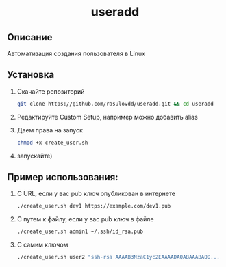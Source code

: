<h1 align="center">useradd</h1>

## Описание

Автоматизация создания пользователя в Linux

## Установка

1. Скачайте репозиторий<br/>

    ```bash
    git clone https://github.com/rasulovdd/useradd.git && cd useradd
    ```

2. Редактируйте Custom Setup, например можно добавить alias 

3. Даем права на запуск 
    ```bash
    chmod +x create_user.sh
    ```
    
3. запускайте)

## Пример использования:

1. С URL, если у вас pub ключ опубликован в интернете 
    ```bash
    ./create_user.sh dev1 https://example.com/dev1.pub
    ```

2. С путем к файлу, если у вас pub ключ в файле
    ```bash
    ./create_user.sh admin1 ~/.ssh/id_rsa.pub
    ```

3. С самим ключом
    ```bash
    ./create_user.sh user2 "ssh-rsa AAAAB3NzaC1yc2EAAAADAQABAAABAQD... user@host"
    ```
